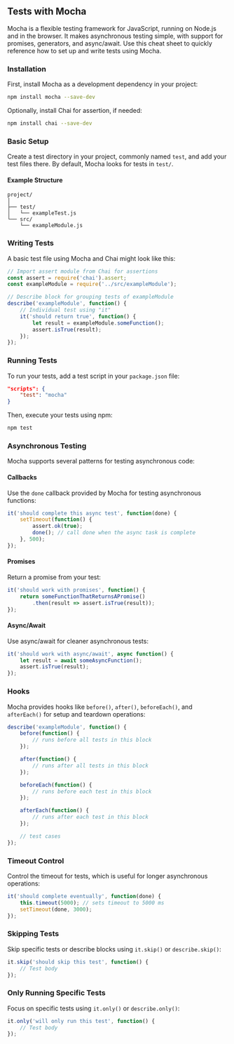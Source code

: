## Tests with Mocha

Mocha is a flexible testing framework for JavaScript, running on Node.js and in the browser. It makes asynchronous testing simple, with support for promises, generators, and async/await. Use this cheat sheet to quickly reference how to set up and write tests using Mocha.

### Installation

First, install Mocha as a development dependency in your project:

```bash
npm install mocha --save-dev
```

Optionally, install Chai for assertion, if needed:

```bash
npm install chai --save-dev
```

### Basic Setup

Create a test directory in your project, commonly named `test`, and add your test files there. By default, Mocha looks for tests in `test/`.

#### Example Structure

```
project/
│
├── test/
│   └── exampleTest.js
└── src/
    └── exampleModule.js
```

### Writing Tests

A basic test file using Mocha and Chai might look like this:

```javascript
// Import assert module from Chai for assertions
const assert = require('chai').assert;
const exampleModule = require('../src/exampleModule');

// Describe block for grouping tests of exampleModule
describe('exampleModule', function() {
    // Individual test using "it"
    it('should return true', function() {
        let result = exampleModule.someFunction();
        assert.isTrue(result);
    });
});
```

### Running Tests

To run your tests, add a test script in your `package.json` file:

```json
"scripts": {
    "test": "mocha"
}
```

Then, execute your tests using npm:

```bash
npm test
```

### Asynchronous Testing

Mocha supports several patterns for testing asynchronous code:

#### Callbacks

Use the `done` callback provided by Mocha for testing asynchronous functions:

```javascript
it('should complete this async test', function(done) {
    setTimeout(function() {
        assert.ok(true);
        done(); // call done when the async task is complete
    }, 500);
});
```

#### Promises

Return a promise from your test:

```javascript
it('should work with promises', function() {
    return someFunctionThatReturnsAPromise()
        .then(result => assert.isTrue(result));
});
```

#### Async/Await

Use async/await for cleaner asynchronous tests:

```javascript
it('should work with async/await', async function() {
    let result = await someAsyncFunction();
    assert.isTrue(result);
});
```

### Hooks

Mocha provides hooks like `before()`, `after()`, `beforeEach()`, and `afterEach()` for setup and teardown operations:

```javascript
describe('exampleModule', function() {
    before(function() {
        // runs before all tests in this block
    });

    after(function() {
        // runs after all tests in this block
    });

    beforeEach(function() {
        // runs before each test in this block
    });

    afterEach(function() {
        // runs after each test in this block
    });

    // test cases
});
```

### Timeout Control

Control the timeout for tests, which is useful for longer asynchronous operations:

```javascript
it('should complete eventually', function(done) {
    this.timeout(5000); // sets timeout to 5000 ms
    setTimeout(done, 3000);
});
```

### Skipping Tests

Skip specific tests or describe blocks using `it.skip()` or `describe.skip()`:

```javascript
it.skip('should skip this test', function() {
    // Test body
});
```

### Only Running Specific Tests

Focus on specific tests using `it.only()` or `describe.only()`:

```javascript
it.only('will only run this test', function() {
    // Test body
});
```